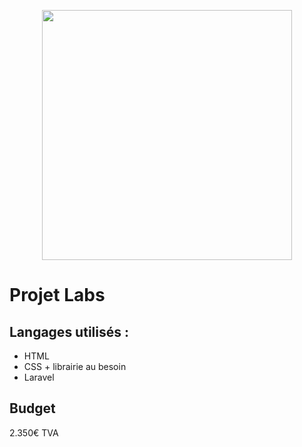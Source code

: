 <p align="center"><img src="https://colorlib.com/wp/wp-content/uploads/sites/2/labs-digital-agency-website-template.jpg" width="400"></p>

# Projet Labs

## Langages utilisés :
- HTML
- CSS + librairie au besoin
- Laravel

## Budget

2.350€ TVA